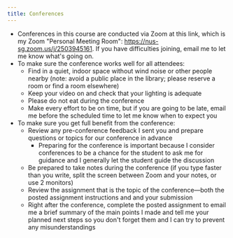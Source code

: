 ```yaml
---
title: Conferences
---
```

- Conferences in this course are conducted via Zoom at this link, which is my Zoom "Personal Meeting Room": https://nus-sg.zoom.us/j/2503945161. If you have difficulties joining, email me to let me know what's going on.
- To make sure the conference works well for all attendees:
	- Find in a quiet, indoor space without wind noise or other people nearby (note: avoid a public place in the library; please reserve a room or find a room elsewhere)
	- Keep your video on and check that your lighting is adequate
	- Please do not eat during the conference
	- Make every effort to be on time, but if you are going to be late, email me before the scheduled time to let me know when to expect you
- To make sure you get full benefit from the conference:
	- Review any pre-conference feedback I sent you and prepare questions or topics for our conference in advance
		- Preparing for the conference is important because I consider conferences to be a chance for the student to ask me for guidance and I generally let the student guide the discussion
	- Be prepared to take notes during the conference (if you type faster than you write, split the screen between Zoom and your notes, or use 2 monitors)
	- Review the assignment that is the topic of the conference—both the posted assignment instructions and and your submission
	- Right after the conference, complete the posted assignment to email me a brief summary of the main points I made and tell me your planned next steps so you don't forget them and I can try to prevent any misunderstandings
